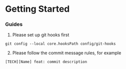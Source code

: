 # Getting Started
### Guides
1. Please set up git hooks first
```shell
git config --local core.hooksPath config/git-hooks  
```
2. Please follow the commit message rules, for example
```text
[TECH][Name] feat: commit description
```

